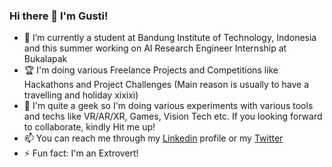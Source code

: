 ### Hi there 👋 I'm Gusti!

- 🔭 I’m currently a student at Bandung Institute of Technology, Indonesia and this summer working on AI Research Engineer Internship at Bukalapak
- 🏆 I'm doing various Freelance Projects and Competitions like Hackathons and Project Challenges (Main reason is usually to have a travelling and holiday xixixi)
- 👯 I'm quite a geek so I'm doing various experiments with various tools and techs like VR/AR/XR, Games, Vision Tech etc. If you looking forward to collaborate, kindly Hit me up!
- 📫 You can reach me through my [Linkedin](https://www.linkedin.com/in/sang-gusti/) profile or my [Twitter](https://twitter.com/gusti_triandi)
- ⚡ Fun fact: I'm an Extrovert!
